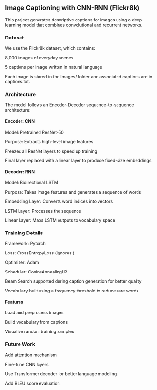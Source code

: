 ## Image Captioning with CNN-RNN (Flickr8k)
This project generates descriptive captions for images using a deep learning model that combines convolutional and recurrent networks.

### Dataset
We use the Flickr8k dataset, which contains:

8,000 images of everyday scenes

5 captions per image written in natural language

Each image is stored in the Images/ folder and associated captions are in captions.txt.

### Architecture
The model follows an Encoder-Decoder sequence-to-sequence architecture:

#### Encoder: CNN
Model: Pretrained ResNet-50

Purpose: Extracts high-level image features

Freezes all ResNet layers to speed up training

Final layer replaced with a linear layer to produce fixed-size embeddings

#### Decoder: RNN
Model: Bidirectional LSTM

Purpose: Takes image features and generates a sequence of words

Embedding Layer: Converts word indices into vectors

LSTM Layer: Processes the sequence

Linear Layer: Maps LSTM outputs to vocabulary space

### Training Details
Framework: Pytorch 

Loss: CrossEntropyLoss (ignores <PAD>)

Optimizer: Adam

Scheduler: CosineAnnealingLR

Beam Search supported during caption generation for better quality

Vocabulary built using a frequency threshold to reduce rare words

#### Features
Load and preprocess images

Build vocabulary from captions

Visualize random training samples


### Future Work
Add attention mechanism

Fine-tune CNN layers

Use Transformer decoder for better language modeling

Add BLEU score evaluation

